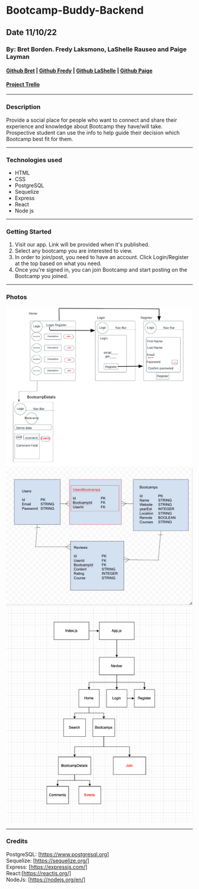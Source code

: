 # Bootcamp-Buddy-Backend
## Date 11/10/22
### By: Bret Borden. Fredy Laksmono, LaShelle Rauseo and Paige Layman

#### [Github Bret](https://github.com/bordencodes) | [Github Fredy](https://github.com/fredy-laksmono) | [Github LaShelle](https://github.com/lnicole3) | [Github Paige](https://github.com/paigelayman)
#### [Project Trello](https://trello.com/b/huDaSEtw/bootcamp-buddy)
***

### Description
Provide a social place for people who want to connect and share their experience and knowledge about Bootcamp they have/will take. Prospective student can use the info to help guide their decision which Bootcamp best fit for them.

***

### Technologies used

* HTML
* CSS
* PostgreSQL
* Sequelize
* Express
* React
* Node js

***

### Getting Started
1. Visit our app. Link will be provided when it's published.
2. Select any bootcamp you are interested to view.
3. In order to join/post, you need to have an account. Click Login/Register at the top based on what you need.
4. Once you're signed in, you can join Bootcamp and start posting on the Bootcamp you joined.

***

### Photos
![wireframe](./assets/Bootcamp-Buddy-Wireframe.png)
![entity relationship diagram](./assets/Bootcamp-Buddy-ERD.png)
![component hierarchy diagram](./assets/Bootcamp-Buddy-CHD.png)

***

### Credits

PostgreSQL: [https://www.postgresql.org]   
Sequelize: [https://sequelize.org/]  
Express: [https://expressjs.com/]   
React:[https://reactjs.org/]   
NodeJs: [https://nodejs.org/en/]